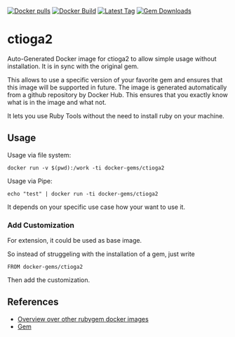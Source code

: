 [![Docker pulls](https://img.shields.io/docker/pulls/rubygem/ctioga2.svg)](https://hub.docker.com/r/rubygem/ctioga2/)
[![Docker Build](https://img.shields.io/docker/automated/rubygem/ctioga2.svg)](https://hub.docker.com/r/rubygem/ctioga2/)
[![Latest Tag](https://img.shields.io/github/tag/docker-rubygem/ctioga2.svg)](https://hub.docker.com/r/rubygem/ctioga2/)
[![Gem Downloads](https://img.shields.io/gem/dt/ctioga2.svg)](https://rubygems.org/gems/ctioga2/)
# ctioga2

Auto-Generated Docker image for ctioga2 to allow simple usage without installation.
It is in sync with the original gem.

This allows to use a specific version of your favorite gem and ensures that this image will be supported in future.
The image is generated automatically from a github repository by Docker Hub.
This ensures that you exactly know what is in the image and what not.

It lets you use Ruby Tools without the need to install ruby on your machine.

## Usage

Usage via file system:

`docker run -v $(pwd):/work -ti docker-gems/ctioga2`

Usage via Pipe:

`echo "test" | docker run -ti docker-gems/ctioga2`

It depends on your specific use case how your want to use it.

### Add Customization

For extension, it could be used as base image.

So instead of struggeling with the installation of a gem, just write

`FROM docker-gems/ctioga2`

Then add the customization.

## References

 - [Overview over other rubygem docker images](https://github.com/thinkbot/docker-rubygem)
 - [Gem](https://rubygems.org/gems/ctioga2/)
